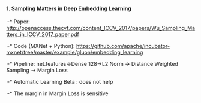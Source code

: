 #### 1. Sampling Matters in Deep Embedding Learning
⋅⋅* Paper: http://openaccess.thecvf.com/content_ICCV_2017/papers/Wu_Sampling_Matters_in_ICCV_2017_paper.pdf

⋅⋅* Code (MXNet + Python): https://github.com/apache/incubator-mxnet/tree/master/example/gluon/embedding_learning

⋅⋅* Pipeline: net.features->Dense 128->L2 Norm -> Distance Weighted Sampling -> Margin Loss

⋅⋅* Automatic Learning Beta : does not help

⋅⋅* The margin in Margin Loss is sensitive




